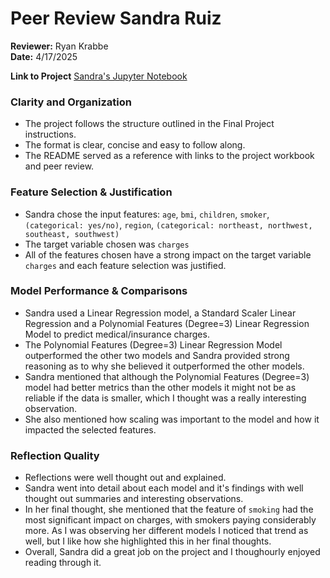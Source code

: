 # **Peer Review** Sandra Ruiz
**Reviewer:** Ryan Krabbe  
**Date:** 4/17/2025

**Link to Project** [Sandra's Jupyter Notebook](https://github.com/S572396/ml-07-sruiz/blob/main/sruiz-medreg.ipynb)

### Clarity and Organization
- The project follows the structure outlined in the Final Project instructions.
- The format is clear, concise and easy to follow along.
- The README served as a reference with links to the project workbook and peer review.

### Feature Selection & Justification
- Sandra chose the input features: `age`, `bmi`, `children`, `smoker`, `(categorical: yes/no)`, `region`, `(categorical: northeast, northwest, southeast, southwest)`
- The target variable chosen was `charges`
- All of the features chosen have a strong impact on the target variable `charges` and each feature selection was justified.

### Model Performance & Comparisons
- Sandra used a Linear Regression model, a Standard Scaler Linear Regression and a Polynomial Features (Degree=3) Linear Regression Model to predict medical/insurance charges.
- The Polynomial Features (Degree=3) Linear Regression Model outperformed the other two models and Sandra provided strong reasoning as to why she believed it outperformed the other models.
- Sandra mentioned that although the Polynomial Features (Degree=3) model had better metrics than the other models it might not be as reliable if the data is smaller, which I thought was a really interesting observation.
- She also mentioned how scaling was important to the model and how it impacted the selected features.

### Reflection Quality
- Reflections were well thought out and explained.
- Sandra went into detail about each model and it's findings with well thought out summaries and interesting observations.
- In her final thought, she mentioned that the feature of `smoking` had the most significant impact on charges, with smokers paying considerably more. As I was observing her different models I noticed that trend as well, but I like how she highlighted this in her final thoughts.
- Overall, Sandra did a great job on the project and I thoughourly enjoyed reading through it.